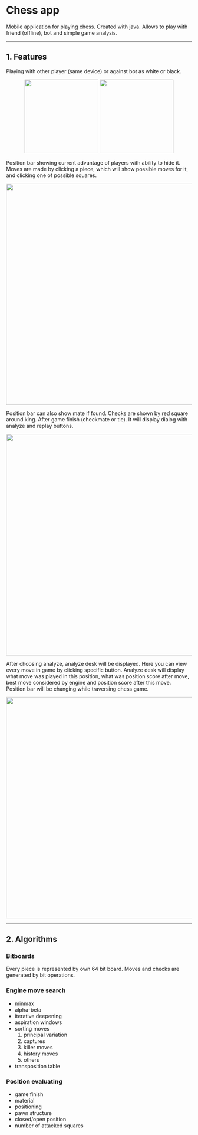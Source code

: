 # Chess app
Mobile application for playing chess. Created with java. 
Allows to play with friend (offline), bot and simple game analysis.

---

## 1. Features

Playing with other player (same device) or against bot as white or black.

<p align="center">
    <img src="https://user-images.githubusercontent.com/56487624/204372151-3577704d-9638-4a1b-85bc-18d821a54e9a.png" width="200">
    <img src="https://user-images.githubusercontent.com/56487624/204372652-4bfa1cfb-0019-4ad5-adde-4f1a84e5e845.png" width="200">
</p>

Position bar showing current advantage of players with ability to hide it.
Moves are made by clicking a piece, which will show possible moves for it,
and clicking one of possible squares.

<p align="center"> <img src="https://user-images.githubusercontent.com/56487624/204372731-270218d9-f0cf-41a5-985c-d3e181ed820a.png" width="600"></p>

Position bar can also show mate if found. Checks are shown by red square around
king. After game finish (checkmate or tie). It will display dialog with analyze
and replay buttons.

<p align="center"> <img src="https://user-images.githubusercontent.com/56487624/204372824-4989c7c3-5065-47fa-a5bd-b4b890ef8135.png" width="600"></p>

After choosing analyze, analyze desk will be displayed. Here you can view
every move in game by clicking specific button. Analyze desk will display
what move was played in this position, what was position score after move,
best move considered by engine and position score after this move.
Position bar will be changing while traversing chess game.

<p align="center"> <img src="https://user-images.githubusercontent.com/56487624/204373020-f42c9d81-384f-4da9-bbb7-3a0c557aff27.png" width="600"></p>

---

## 2. Algorithms

### Bitboards
Every piece is represented by own 64 bit board. Moves and checks are 
generated by bit operations.

### Engine move search

- minmax
- alpha-beta
- iterative deepening
- aspiration windows
- sorting moves
  1. principal variation
  2. captures
  3. killer moves
  4. history moves
  5. others
- transposition table

### Position evaluating

- game finish 
- material
- positioning
- pawn structure
- closed/open position
- number of attacked squares
